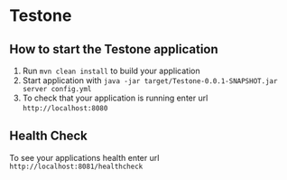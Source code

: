 # Testone

How to start the Testone application
---

1. Run `mvn clean install` to build your application
1. Start application with `java -jar target/Testone-0.0.1-SNAPSHOT.jar server config.yml`
1. To check that your application is running enter url `http://localhost:8080`

Health Check
---

To see your applications health enter url `http://localhost:8081/healthcheck`
